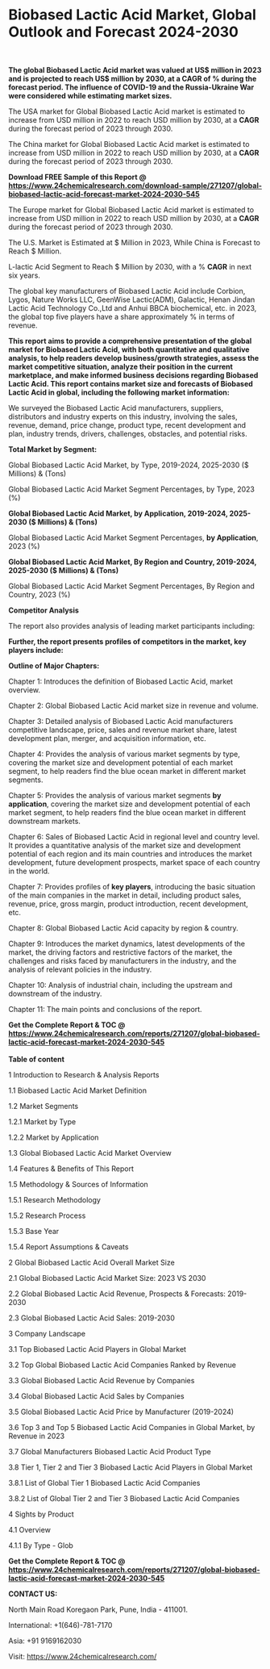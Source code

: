 <h1>Biobased Lactic Acid Market, Global Outlook and Forecast 2024-2030</h1><br/><p><strong>The global Biobased Lactic Acid market was valued at US$ million in 2023 and is projected to reach US$ million by 2030, at a <strong>CAGR</strong> of % during the forecast period. The influence of COVID-19 and the Russia-Ukraine War were considered while estimating market sizes.</strong></p><p>The USA market for Global Biobased Lactic Acid market is estimated to increase from USD million in 2022 to reach USD million by 2030, at a <strong>CAGR</strong> during the forecast period of 2023 through 2030.</p><p>The China market for Global Biobased Lactic Acid market is estimated to increase from USD million in 2022 to reach USD million by 2030, at a <strong>CAGR</strong> during the forecast period of 2023 through 2030.</p><div><b>Download FREE Sample of this Report @ <a href="https://www.24chemicalresearch.com/download-sample/271207/global-biobased-lactic-acid-forecast-market-2024-2030-545">https://www.24chemicalresearch.com/download-sample/271207/global-biobased-lactic-acid-forecast-market-2024-2030-545</a></b></div><p>The Europe market for Global Biobased Lactic Acid market is estimated to increase from USD million in 2022 to reach USD million by 2030, at a <strong>CAGR</strong> during the forecast period of 2023 through 2030.</p><p>The U.S. Market is Estimated at $ Million in 2023, While China is Forecast to Reach $ Million.</p><p>L-lactic Acid Segment to Reach $ Million by 2030, with a % <strong>CAGR</strong> in next six years.</p><p>The global key manufacturers of Biobased Lactic Acid include Corbion, Lygos, Nature Works LLC, GeenWise Lactic(ADM), Galactic, Henan Jindan Lactic Acid Technology Co.,Ltd and Anhui BBCA biochemical, etc. in 2023, the global top five players have a share approximately % in terms of revenue.</p><p><strong>This report aims to provide a comprehensive presentation of the global market for Biobased Lactic Acid, with both quantitative and qualitative analysis, to help readers develop business/growth strategies, assess the market competitive situation, analyze their position in the current marketplace, and make informed business decisions regarding Biobased Lactic Acid. This report contains market size and forecasts of Biobased Lactic Acid in global, including the following market information:</strong></p><p>We surveyed the Biobased Lactic Acid manufacturers, suppliers, distributors and industry experts on this industry, involving the sales, revenue, demand, price change, product type, recent development and plan, industry trends, drivers, challenges, obstacles, and potential risks.</p><p><strong>Total Market by Segment:</strong></p><p>Global Biobased Lactic Acid Market, by Type, 2019-2024, 2025-2030 ($ Millions) & (Tons)</p><p>Global Biobased Lactic Acid Market Segment Percentages, by Type, 2023 (%)</p><p><strong>Global Biobased Lactic Acid Market, <strong>by Application</strong>, 2019-2024, 2025-2030 ($ Millions) & (Tons)</strong></p><p>Global Biobased Lactic Acid Market Segment Percentages, <strong>by Application</strong>, 2023 (%)</p><p><strong>Global Biobased Lactic Acid Market, By Region and Country, 2019-2024, 2025-2030 ($ Millions) & (Tons)</strong></p><p>Global Biobased Lactic Acid Market Segment Percentages, By Region and Country, 2023 (%)</p><p><strong>Competitor Analysis</strong></p><p>The report also provides analysis of leading market participants including:</p><p><strong>Further, the report presents profiles of competitors in the market, <strong>key players</strong> include:</strong></p><p><strong>Outline of Major Chapters:</strong></p><p>Chapter 1: Introduces the definition of Biobased Lactic Acid, market overview.</p><p>Chapter 2: Global Biobased Lactic Acid market size in revenue and volume.</p><p>Chapter 3: Detailed analysis of Biobased Lactic Acid manufacturers competitive landscape, price, sales and revenue market share, latest development plan, merger, and acquisition information, etc.</p><p>Chapter 4: Provides the analysis of various market segments by type, covering the market size and development potential of each market segment, to help readers find the blue ocean market in different market segments.</p><p>Chapter 5: Provides the analysis of various market segments <strong>by application</strong>, covering the market size and development potential of each market segment, to help readers find the blue ocean market in different downstream markets.</p><p>Chapter 6: Sales of Biobased Lactic Acid in regional level and country level. It provides a quantitative analysis of the market size and development potential of each region and its main countries and introduces the market development, future development prospects, market space of each country in the world.</p><p>Chapter 7: Provides profiles of <strong>key players</strong>, introducing the basic situation of the main companies in the market in detail, including product sales, revenue, price, gross margin, product introduction, recent development, etc.</p><p>Chapter 8: Global Biobased Lactic Acid capacity by region & country.</p><p>Chapter 9: Introduces the market dynamics, latest developments of the market, the driving factors and restrictive factors of the market, the challenges and risks faced by manufacturers in the industry, and the analysis of relevant policies in the industry.</p><p>Chapter 10: Analysis of industrial chain, including the upstream and downstream of the industry.</p><p>Chapter 11: The main points and conclusions of the report.</p><div><b>Get the Complete Report & TOC @ <a href="https://www.24chemicalresearch.com/reports/271207/global-biobased-lactic-acid-forecast-market-2024-2030-545">https://www.24chemicalresearch.com/reports/271207/global-biobased-lactic-acid-forecast-market-2024-2030-545</a></b></div><br><b>Table of content</b><p>1 Introduction to Research & Analysis Reports<br />
 
  1.1 Biobased Lactic Acid Market Definition<br />
 
  1.2 Market Segments<br />
 
  1.2.1 Market by Type<br />
 
  1.2.2 Market by Application<br />
 
  1.3 Global Biobased Lactic Acid Market Overview<br />
 
  1.4 Features & Benefits of This Report<br />
 
  1.5 Methodology & Sources of Information<br />
 
  1.5.1 Research Methodology<br />
 
  1.5.2 Research Process<br />
 
  1.5.3 Base Year<br />
 
  1.5.4 Report Assumptions & Caveats<br />
 
 2 Global Biobased Lactic Acid Overall Market Size<br />
 
  2.1 Global Biobased Lactic Acid Market Size: 2023 VS 2030<br />
 
  2.2 Global Biobased Lactic Acid Revenue, Prospects & Forecasts: 2019-2030<br />
 
  2.3 Global Biobased Lactic Acid Sales: 2019-2030<br />
 
 3 Company Landscape<br />
 
  3.1 Top Biobased Lactic Acid Players in Global Market<br />
 
  3.2 Top Global Biobased Lactic Acid Companies Ranked by Revenue<br />
 
  3.3 Global Biobased Lactic Acid Revenue by Companies<br />
 
  3.4 Global Biobased Lactic Acid Sales by Companies<br />
 
  3.5 Global Biobased Lactic Acid Price by Manufacturer (2019-2024)<br />
 
  3.6 Top 3 and Top 5 Biobased Lactic Acid Companies in Global Market, by Revenue in 2023<br />
 
  3.7 Global Manufacturers Biobased Lactic Acid Product Type<br />
 
  3.8 Tier 1, Tier 2 and Tier 3 Biobased Lactic Acid Players in Global Market<br />
 
  3.8.1 List of Global Tier 1 Biobased Lactic Acid Companies<br />
 
  3.8.2 List of Global Tier 2 and Tier 3 Biobased Lactic Acid Companies<br />
 
 4 Sights by Product<br />
 
  4.1 Overview<br />
 
  4.1.1 By Type - Glob<br><div><b>Get the Complete Report & TOC @ <a href="https://www.24chemicalresearch.com/reports/271207/global-biobased-lactic-acid-forecast-market-2024-2030-545">https://www.24chemicalresearch.com/reports/271207/global-biobased-lactic-acid-forecast-market-2024-2030-545</a></b></div></p>
 
 <b>CONTACT US:</b><br>
 
 North Main Road Koregaon Park, Pune, India - 411001.<br/>
 
 International: +1(646)-781-7170<br/>
 
 Asia: +91 9169162030<br/>
 
 Visit: <a href="https://www.24chemicalresearch.com/">https://www.24chemicalresearch.com/</a>
 
 <br>
